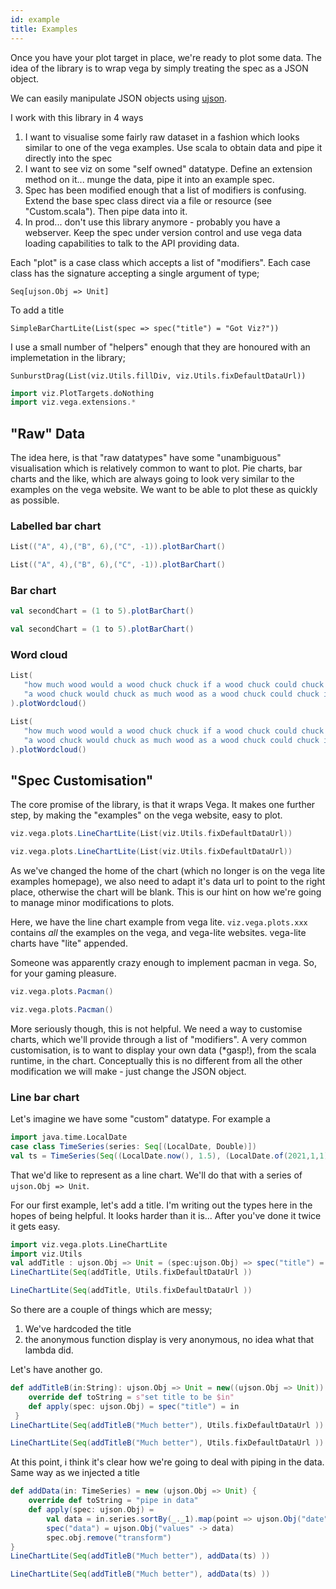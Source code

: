 ```yaml
---
id: example
title: Examples
---
```

<head>
        <meta charset="utf-8" />
        <!-- Import Vega & Vega-Lite -->
        <script src="https://cdn.jsdelivr.net/npm/vega@5"></script>
        <script src="https://cdn.jsdelivr.net/npm/vega-lite@5"></script>
        <!-- Import vega-embed -->
        <script src="https://cdn.jsdelivr.net/npm/vega-embed@5"></script>
        <style>
		    div.viz {
                width: 25vmin;
                height:25vmin;
                style="position: fixed; left: 0; right: 0; top: 0; bottom: 0"
            }
        </style>
</head>
Once you have your plot target in place, we're ready to plot some data. The idea of the library is to wrap vega by simply treating the spec as a JSON object.  

We can easily manipulate JSON objects using [ujson](https://www.lihaoyi.com/post/uJsonfastflexibleandintuitiveJSONforScala.html). 

I work with this library in 4 ways
1. I want to visualise some fairly raw dataset in a fashion which looks similar to one of the vega examples. Use scala to obtain data and pipe it directly into the spec
1. I want to see viz on some "self owned" datatype. Define an extension method on it... munge the data, pipe it into an example spec.
1. Spec has been modified enough that a list of modifiers is confusing. Extend the base spec class direct via a file or resource (see "Custom.scala"). Then pipe data into it.
1. In prod... don't use this library anymore - probably you have a webserver. Keep the spec under version control and use vega data loading capabilities to talk to the API providing data. 

Each "plot" is a case class which accepts a list of "modifiers". Each case class has the signature accepting a single argument of type; 

    Seq[ujson.Obj => Unit]

To add a title

    SimpleBarChartLite(List(spec => spec("title") = "Got Viz?"))

I use a small number of "helpers" enough that they are honoured with an implemetation in the library; 

    SunburstDrag(List(viz.Utils.fillDiv, viz.Utils.fixDefaultDataUrl))

```scala mdoc:invisible
import viz.PlotTargets.doNothing
import viz.vega.extensions.*
```
## "Raw" Data

The idea here, is that "raw datatypes" have some "unambiguous" visualisation which is relatively common to want to plot. Pie charts, bar charts and the like, which are always going to look very similar to the examples on the vega website. We want to be able to plot these as quickly as possible. 

### Labelled bar chart
```scala
List(("A", 4),("B", 6),("C", -1)).plotBarChart()
```
```scala mdoc:vegaplot
List(("A", 4),("B", 6),("C", -1)).plotBarChart()
```

### Bar chart
```scala
val secondChart = (1 to 5).plotBarChart()
```
```scala mdoc:vegaplot
val secondChart = (1 to 5).plotBarChart()
```

### Word cloud
```scala
List(
   "how much wood would a wood chuck chuck if a wood chuck could chuck wood", 
   "a wood chuck would chuck as much wood as a wood chuck could chuck if a wood chuck could chuck wood"
).plotWordcloud()
```
```scala mdoc:vegaplot
List(
   "how much wood would a wood chuck chuck if a wood chuck could chuck wood", 
   "a wood chuck would chuck as much wood as a wood chuck could chuck if a wood chuck could chuck wood"
).plotWordcloud()
```

## "Spec Customisation"
The core promise of the library, is that it wraps Vega. It makes one further step, by making the "examples" on the vega website, easy to plot.

```scala mdoc
viz.vega.plots.LineChartLite(List(viz.Utils.fixDefaultDataUrl))
```
```scala mdoc:vegaplot
viz.vega.plots.LineChartLite(List(viz.Utils.fixDefaultDataUrl))
```
As we've changed the home of the chart (which no longer is on the vega lite examples homepage), we also need to adapt it's data url to point to the right place, otherwise the chart will be blank. This is our hint on how we're going to manage minor modifications to plots. 

Here, we have the line chart example from vega lite. ```viz.vega.plots.xxx``` contains _all_ the examples on the vega, and vega-lite websites. vega-lite charts have "lite" appended.

Someone was apparently crazy enough to implement pacman in vega. So, for your gaming pleasure.

```scala mdoc
viz.vega.plots.Pacman()
```
```scala mdoc:vegaplot
viz.vega.plots.Pacman()
```
More seriously though, this is not helpful. We need a way to customise charts, which we'll provide through a list of "modifiers". A very common customisation, is to want to display your own data (*gasp!), from the scala runtime, in the chart. Conceptually this is no different from all the other modification we will make - just change the JSON object.

### Line bar chart

Let's imagine we have some "custom" datatype. For example a 

```scala mdoc
import java.time.LocalDate
case class TimeSeries(series: Seq[(LocalDate, Double)])
val ts = TimeSeries(Seq((LocalDate.now(), 1.5), (LocalDate.of(2021,1,1), 0.2), (LocalDate.of(2021,6,1), 20)))
```
That we'd like to represent as a line chart. We'll do that with a series of ```ujson.Obj => Unit```. 

For our first example, let's add a title. I'm writing out the types here in the hopes of being helpful. It looks harder than it is... After you've done it twice it gets easy. 
```scala mdoc
import viz.vega.plots.LineChartLite
import viz.Utils
val addTitle : ujson.Obj => Unit = (spec:ujson.Obj) => spec("title") = "A Timeseries"
LineChartLite(Seq(addTitle, Utils.fixDefaultDataUrl ))
```

```scala mdoc:vegaplot
LineChartLite(Seq(addTitle, Utils.fixDefaultDataUrl ))
```
So there are a couple of things which are messy;
1. We've hardcoded the title
2. the anonymous function display is very anonymous, no idea what that lambda did. 

Let's have another go.

```scala mdoc
def addTitleB(in:String): ujson.Obj => Unit = new((ujson.Obj => Unit)) {
    override def toString = s"set title to be $in"
    def apply(spec: ujson.Obj) = spec("title") = in
 }
LineChartLite(Seq(addTitleB("Much better"), Utils.fixDefaultDataUrl ))
```

```scala mdoc:vegaplot
LineChartLite(Seq(addTitleB("Much better"), Utils.fixDefaultDataUrl ))
```
At this point, i think it's clear how we're going to deal with piping in the data. Same way as we injected a title

```scala mdoc
def addData(in: TimeSeries) = new (ujson.Obj => Unit) {
    override def toString = "pipe in data" 
    def apply(spec: ujson.Obj) =    
        val data = in.series.sortBy(_._1).map(point => ujson.Obj("date" -> point._1.toString(), "price" -> point._2))
        spec("data") = ujson.Obj("values" -> data)
        spec.obj.remove("transform")
}
LineChartLite(Seq(addTitleB("Much better"), addData(ts) ))
```

```scala mdoc:vegaplot
LineChartLite(Seq(addTitleB("Much better"), addData(ts) ))
```